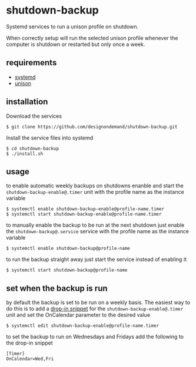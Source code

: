 # shutdown-backup
Systemd services to run a unison profile on shutdown.

When correctly setup will run the selected unison profile whenever the computer is shutdown or restarted but only once a week.

## requirements
- [systemd](http://www.freedesktop.org/wiki/Software/systemd/)
- [unison](http://www.cis.upenn.edu/~bcpierce/unison/)

## installation
Download the services
```
$ git clone https://github.com/designondemand/shutdown-backup.git
```
Install the service files into systemd
```
$ cd shutdown-backup
$ ./install.sh
```

## usage
to enable automatic weekly backups on shutdowns enanble and start the `shutdown-backup-enable@.timer` unit with the profile name as the instance variable
```
$ systemctl enable shutdown-backup-enable@profile-name.timer
$ systemctl start shutdown-backup-enable@profile-name.timer
```

to manually enable the backup to be run at the next shutdown just enable the `shutdown-backup@.service` service with the profile name as the instance variable
```
$ systemctl enable shutdown-backup@profile-name
```

to run the backup straight away just start the service instead of enabling it
```
$ systemctl start shutdown-backup@profile-name
```

## set when the backup is run
by default the backup is set to be run on a weekly basis. The easiest way to do this is to add a [drop-in snippet](https://wiki.archlinux.org/index.php/systemd#Drop-in_snippets) for the `shutdown-backup-enable@.timer` unit and set the OnCalendar parameter to the desired value
```
$ systemctl edit shutdown-backup-enable@profile-name.timer
```

to set the backup to run on Wednesdays and Fridays add the following to the drop-in snippet
```
[Timer]
OnCalendar=Wed,Fri
```
